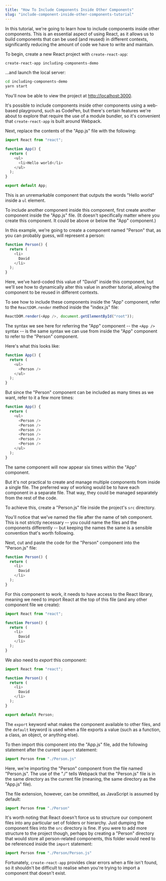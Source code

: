 ```yaml
---
title: "How To Include Components Inside Other Components"
slug: "include-component-inside-other-components-tutorial"
---
```


In this tutorial, we're going to learn how to include components inside other components. This is an essential aspect of using React, as it allows us to build components that can be used (and reused) in different contexts, significantly reducing the amount of code we have to write and maintain.

To begin, create a new React project with `create-react-app`:

```bash
create-react-app including-components-demo
```

...and launch the local server:

```bash
cd including-components-demo
yarn start
```

You'll now be able to view the project at <http://localhost:3000>.

It's possible to include components inside other components using a web-based playground, such as CodePen, but there's certain features we're about to explore that require the use of a module bundler, so it's convenient that `create-react-app` is built around Webpack.

Next, replace the contents of the "App.js" file with the following:

```javascript
import React from "react";

function App() {
  return (
    <ul>
      <li>Hello world</li>
    </ul>
  );
}

export default App;
```

This is an unremarkable component that outputs the words "Hello world" inside a `ul` element.

To include another component inside this component, first create another component inside the "App.js" file. (It doesn't specifically matter where you create this component. It could be above or below the "App" component.)

In this example, we're going to create a component named "Person" that, as you can probably guess, will represent a person:

```javascript
function Person() {
  return (
    <li>
      David
    </li>
  );
}
```

Here, we've hard-coded this value of "David" inside this component, but we'll see how to dynamically alter this value in another tutorial, allowing the component to be reused in different contexts.

To see how to include these components inside the "App" component, refer to the `ReactDOM.render` method inside the "index.js" file:

```javascript
ReactDOM.render(<App />, document.getElementById("root"));
```

The syntax we see here for referring the "App" component -- the `<App />` syntax -- is the same syntax we can use from inside the "App" component to refer to the "Person" component.

Here's what this looks like:

```javascript
function App() {
  return (
    <ul>
      <Person />
    </ul>
  );
}
```

But since the "Person" component can be included as many times as we want, refer to it a few more times:

```javascript
function App() {
  return (
    <ul>
      <Person />
      <Person />
      <Person />
      <Person />
      <Person />
      <Person />
    </ul>
  );
}
```

The same component will now appear six times within the "App" component.

But it's not practical to create and manage multiple components from inside a single file. The preferred way of working would be to have each component in a separate file. That way, they could be managed separately from the rest of the code.

To achieve this, create a "Person.js" file inside the project's `src` directory.

You'll notice that we've named the file after the name of teh component. This is not strictly necessary -- you could name the files and the components differently -- but keeping the names the same is a sensible convention that's worth following.

Next, cut and paste the code for the "Person" component into the "Person.js" file:

```javascript
function Person() {
  return (
    <li>
      David
    </li>
  );
}
```

For this component to work, it needs to have access to the React library, meaning we need to import React at the top of this file (and any other component file we create):

```javascript
import React from "react";

function Person() {
  return (
    <li>
      David
    </li>
  );
}
```

We also need to *export* this component:

```javascript
import React from "react";

function Person() {
  return (
    <li>
      David
    </li>
  );
}

export default Person;
```

The `export` keyword what makes the component available to other files, and the `default` keyword is used when a file exports a value (such as a function, a class, an object, or anything else).

To then import this component into the "App.js" file, add the following statement after the current `import` statement:

```javascript
import Person from "./Person.js"
```

Here, we're importing the "Person" component from the file named "Person.js". The use of the "./" tells Webpack that the "Person.js" file is in the same directory as the current file (meaning, the same directory as the "App.js" file).

The file extension, however, can be ommitted, as JavaScript is assumed by default:

```javascript
import Person from "./Person"
```

It's worth noting that React doesn't force us to structure our component files into any particular set of folders or hierarchy. Just dumping the component files into the `src` directory is fine. If you were to add more structure to the project though, perhaps by creating a "Person" directory that would store all person-related components, this folder would need to be referenced inside the `import` statement:

```javascript
import Person from "./Person/Person.js"
```

Fortunately, `create-react-app` provides clear errors when a file isn't found, so it shouldn't be difficult to realise when you're trying to import a component that doesn't exist.
